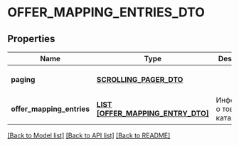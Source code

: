 # OFFER_MAPPING_ENTRIES_DTO

## Properties
Name | Type | Description | Notes
------------ | ------------- | ------------- | -------------
**paging** | [**SCROLLING_PAGER_DTO**](ScrollingPagerDTO.md) |  | [optional] [default to null]
**offer_mapping_entries** | [**LIST [OFFER_MAPPING_ENTRY_DTO]**](OfferMappingEntryDTO.md) | Информация о товарах в каталоге. | [default to null]

[[Back to Model list]](../README.md#documentation-for-models) [[Back to API list]](../README.md#documentation-for-api-endpoints) [[Back to README]](../README.md)


